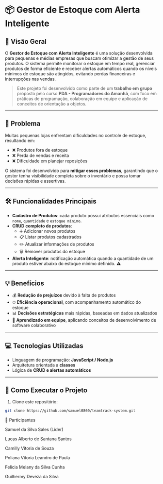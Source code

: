# 📦 Gestor de Estoque com Alerta Inteligente

## 🌟 Visão Geral

O **Gestor de Estoque com Alerta Inteligente** é uma solução desenvolvida para pequenas e médias empresas que buscam otimizar a gestão de seus produtos. O sistema permite monitorar o estoque em tempo real, gerenciar produtos de forma eficiente e receber alertas automáticos quando os níveis mínimos de estoque são atingidos, evitando perdas financeiras e interrupções nas vendas.

> Este projeto foi desenvolvido como parte de um **trabalho em grupo** proposto pelo curso **PDA - Programadores do Amanhã**, com foco em práticas de programação, colaboração em equipe e aplicação de conceitos de orientação a objetos.

---

## 🛑 Problema

Muitas pequenas lojas enfrentam dificuldades no controle de estoque, resultando em:

- ❌ Produtos fora de estoque
- ❌ Perda de vendas e receita
- ❌ Dificuldade em planejar reposições

O sistema foi desenvolvido para **mitigar esses problemas**, garantindo que o gestor tenha visibilidade completa sobre o inventário e possa tomar decisões rápidas e assertivas.

---

## 🛠 Funcionalidades Principais

- **Cadastro de Produtos**: cada produto possui atributos essenciais como `nome`, `quantidade` e `estoque mínimo`.
- **CRUD completo de produtos**:
  - ➕ Adicionar novos produtos
  - 📋 Listar produtos cadastrados
  - ✏️ Atualizar informações de produtos
  - 🗑 Remover produtos do estoque
- **Alerta Inteligente**: notificação automática quando a quantidade de um produto estiver abaixo do estoque mínimo definido. ⚠️

---

## 💡 Benefícios

- 💰 **Redução de prejuízos** devido à falta de produtos
- ⏱ **Eficiência operacional**, com acompanhamento automático do estoque
- 📊 **Decisões estratégicas** mais rápidas, baseadas em dados atualizados
- 🤝 **Aprendizado em equipe**, aplicando conceitos de desenvolvimento de software colaborativo

---

## 💻 Tecnologias Utilizadas

- Linguagem de programação: **JavaScript / Node.js**
- Arquitetura orientada a **classes**
- Lógica de **CRUD e alertas automáticos**

---

## 🚀 Como Executar o Projeto

1. Clone este repositório:

```bash
git clone https://github.com/samuel0860/teamtrack-system.git
```

👥 Participantes

Samuel da Silva Sales (Líder)

Lucas Alberto de Santana Santos

Camilly Vitoria de Souza

Poliana Vitoria Leandro de Paula

Felícia Melany da Silva Cunha

Guilhermy Deveza da Silva
